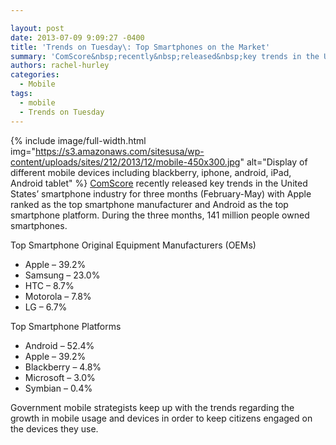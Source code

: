 ```yaml
---

layout: post
date: 2013-07-09 9:09:27 -0400
title: 'Trends on Tuesday\: Top Smartphones on the Market'
summary: 'ComScore&nbsp;recently&nbsp;released&nbsp;key trends in the United States&amp;#8217; smartphone industry for three months (February-May) with Apple ranked as the top smartphone manufacturer and Android as the top smartphone platform.&nbsp;During the three months, 141 million people owned smartphones. Top Smartphone Original Equipment Manufacturers (OEMs)'
authors: rachel-hurley
categories:
  - Mobile
tags:
  - mobile
  - Trends on Tuesday
---
```


{% include image/full-width.html img="https://s3.amazonaws.com/sitesusa/wp-content/uploads/sites/212/2013/12/mobile-450x300.jpg" alt="Display of different mobile devices including blackberry, iphone, android, iPad, Android tablet" %}
[ComScore](http://www.comscore.com/Insights/Press_Releases/2013/6/comScore_Reports_May_2013_U.S._Smartphone_Subscriber_Market_Share) recently released key trends in the United States&#8217; smartphone industry for three months (February-May) with Apple ranked as the top smartphone manufacturer and Android as the top smartphone platform. During the three months, 141 million people owned smartphones.

Top Smartphone Original Equipment Manufacturers (OEMs)

  *  Apple &#8211; 39.2%
  * Samsung &#8211; 23.0%
  * HTC &#8211; 8.7%
  * Motorola &#8211; 7.8%
  * LG &#8211; 6.7%

Top Smartphone Platforms

  * Android &#8211; 52.4%
  * Apple &#8211; 39.2%
  * Blackberry &#8211; 4.8%
  * Microsoft &#8211; 3.0%
  * Symbian &#8211; 0.4%

<div>
  <p>
    Government mobile strategists keep up with the trends regarding the growth in mobile usage and devices in order to keep citizens engaged on the devices they use.
  </p>
</div>
